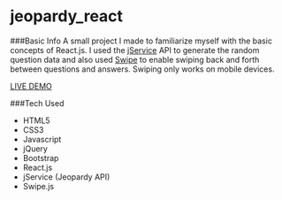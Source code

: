 # jeopardy_react

###Basic Info
A small project I made to familiarize myself with the basic concepts of React.js. I used the [jService](http://jservice.io/) API to generate the random question data and also used [Swipe](https://github.com/thebird/Swipe) to enable swiping back and forth between questions and answers. Swiping only works on mobile devices.

[LIVE DEMO](http://thecodingcarlson.github.io/jeopardy_react/)

###Tech Used
* HTML5
* CSS3
* Javascript
* jQuery
* Bootstrap
* React.js
* jService (Jeopardy API)
* Swipe.js
